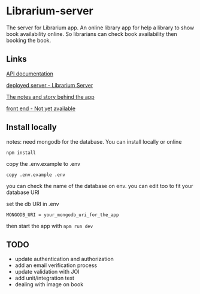 # Librarium-server
The server for Librarium app. An online library app for help a library to show book availability online. So librarians can check book availability then booking the book.  
## Links
[API documentation]()

[deployed server - Librarium Server]()

[The notes and story behind the app]()

[front end - Not yet available]()


## Install locally
notes: need mongodb for the database. You can install locally or online


`npm install`

copy the .env.example to .env

`copy .env.example .env`

you can check the name of the database on env. you can edit too to fit your database URI 


set the db URI in .env 

`MONGODB_URI = your_mongodb_uri_for_the_app`



then start the app with `npm run dev`

## TODO
* update authentication and authorization
* add an email verification process
* update validation with JOI
* add unit/integration test
* dealing with image on book
